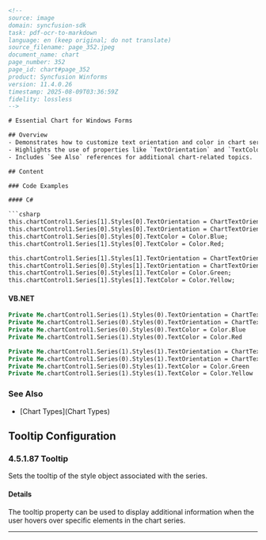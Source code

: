```html
<!-- 
source: image
domain: syncfusion-sdk
task: pdf-ocr-to-markdown
language: en (keep original; do not translate)
source_filename: page_352.jpeg
document_name: chart
page_number: 352
page_id: chart#page_352
product: Syncfusion Winforms
version: 11.4.0.26
timestamp: 2025-08-09T03:36:59Z
fidelity: lossless
-->

# Essential Chart for Windows Forms

## Overview
- Demonstrates how to customize text orientation and color in chart series styles using C# and VB.NET.
- Highlights the use of properties like `TextOrientation` and `TextColor` to enhance visual presentation.
- Includes `See Also` references for additional chart-related topics.

## Content

### Code Examples

#### C#

```csharp
this.chartControl1.Series[1].Styles[0].TextOrientation = ChartTextOrientation.RegionDown;
this.chartControl1.Series[0].Styles[0].TextOrientation = ChartTextOrientation.Up;
this.chartControl1.Series[0].Styles[0].TextColor = Color.Blue;
this.chartControl1.Series[1].Styles[0].TextColor = Color.Red;

this.chartControl1.Series[1].Styles[1].TextOrientation = ChartTextOrientation.Smart;
this.chartControl1.Series[0].Styles[1].TextOrientation = ChartTextOrientation.UpRight;
this.chartControl1.Series[0].Styles[1].TextColor = Color.Green;
this.chartControl1.Series[1].Styles[1].TextColor = Color.Yellow;
```

#### VB.NET

```vb
Private Me.chartControl1.Series(1).Styles(0).TextOrientation = ChartTextOrientation.RegionDown
Private Me.chartControl1.Series(0).Styles(0).TextOrientation = ChartTextOrientation.Up
Private Me.chartControl1.Series(0).Styles(0).TextColor = Color.Blue
Private Me.chartControl1.Series(1).Styles(0).TextColor = Color.Red

Private Me.chartControl1.Series(1).Styles(1).TextOrientation = ChartTextOrientation.Smart
Private Me.chartControl1.Series(0).Styles(1).TextOrientation = ChartTextOrientation.UpRight
Private Me.chartControl1.Series(0).Styles(1).TextColor = Color.Green
Private Me.chartControl1.Series(1).Styles(1).TextColor = Color.Yellow
```

### See Also
- [Chart Types](Chart Types)

## Tooltip Configuration

### 4.5.1.87 Tooltip

Sets the tooltip of the style object associated with the series.

#### Details
The tooltip property can be used to display additional information when the user hovers over specific elements in the chart series.

---

<!-- tags: [chart, textorientation, textcolor, winforms, syncfusion] keywords: [chartcontrol, series, styles, tooltip, textorientation, textcolor] -->
```